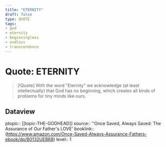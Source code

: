 ```yaml
---
title: "ETERNITY"
draft: false
type: QUOTE
tags:
- god
- eternity
- beginningless
- endless
- transcendence
---
```


# Quote: ETERNITY
> [!Quote]
> With the word "Eternity" we acknowledge (at least intellectually) that God has no beginning, which creates all kinds of problems for tiny minds like ours.

## Dataview
ptopic:: [[topic-THE-GODHEAD]]
source:: ''Once Saved, Always Saved: The Assurance of Our Father's LOVE'
booklink:: (https://www.amazon.com/Once-Saved-Always-Assurance-Fathers-ebook/dp/B0132UEB68)
level:: 1